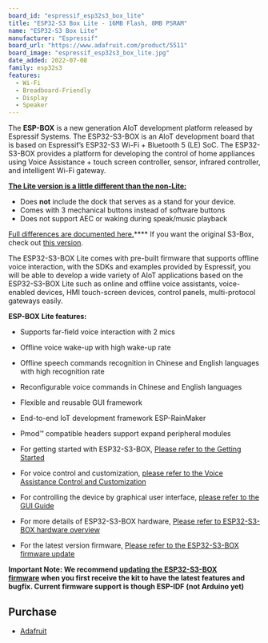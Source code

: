 ```yaml
---
board_id: "espressif_esp32s3_box_lite"
title: "ESP32-S3 Box Lite - 16MB Flash, 8MB PSRAM"
name: "ESP32-S3 Box Lite"
manufacturer: "Espressif"
board_url: "https://www.adafruit.com/product/5511"
board_image: "espressif_esp32s3_box_lite.jpg"
date_added: 2022-07-08
family: esp32s3
features:
  - Wi-Fi
  - Breadboard-Friendly
  - Display
  - Speaker
---
```


The **ESP-BOX** is a new generation AIoT development platform released by Espressif Systems. The ESP32-S3-BOX is an AIoT development board that is based on Espressif’s ESP32-S3 Wi-Fi + Bluetooth 5 (LE) SoC. The ESP32-S3-BOX provides a platform for developing the control of home appliances using Voice Assistance + touch screen controller, sensor, infrared controller, and intelligent Wi-Fi gateway.

**[The Lite version is a little different than the non-Lite:](https://www.espressif.com/en/news/ESP32-S3-BOX_video)**

- Does **not** include the dock that serves as a stand for your device.
- Comes with 3 mechanical buttons instead of software buttons
- Does not support AEC or waking during speak/music playback

[Full differences are documented here.](https://www.espressif.com/en/news/ESP32-S3-BOX_video)**** If you want the original S3-Box, check out [this version](http://www.adafruit.com/product/5290).

The ESP32-S3-BOX Lite comes with pre-built firmware that supports offline voice interaction, with the SDKs and examples provided by Espressif, you will be able to develop a wide variety of AIoT applications based on the ESP32-S3-BOX Lite such as online and offline voice assistants, voice-enabled devices, HMI touch-screen devices, control panels, multi-protocol gateways easily.

**ESP-BOX Lite features:**

- Supports far-field voice interaction with 2 mics
- Offline voice wake-up with high wake-up rate
- Offline speech commands recognition in Chinese and English languages with high recognition rate
- Reconfigurable voice commands in Chinese and English languages
- Flexible and reusable GUI framework
- End-to-end IoT development framework ESP-RainMaker
- Pmod™ compatible headers support expand peripheral modules

- For getting started with ESP32-S3-BOX, [Please refer to the Getting Started](https://github.com/espressif/esp-box/blob/master/docs/getting_started.md)
- For voice control and customization, [please refer to the Voice Assistance Control and Customization](https://github.com/espressif/esp-box/blob/master/docs/getting_started.md#voice-assistance-control-and-customization)
- For controlling the device by graphical user interface, [please refer to the GUI Guide](https://github.com/espressif/esp-box/blob/master/docs/getting_started.md#esp32-s3-box-graphical-user-interface)
- For more details of ESP32-S3-BOX hardware, [Please refer to ESP32-S3-BOX hardware overview](https://github.com/espressif/esp-box/blob/master/docs/hardware_overview.md)
- For the latest version firmware, [Please refer to the ESP32-S3-BOX firmware update](https://github.com/espressif/esp-box/blob/master/docs/firmware_update.md)

**Important Note: We recommend [updating the ESP32-S3-BOX firmware](https://github.com/espressif/esp-box/blob/master/docs/firmware_update.md) when you first receive the kit to have the latest features and bugfix. Current firmware support is though ESP-IDF (not Arduino yet)**

## Purchase

* [Adafruit](https://www.adafruit.com/product/5511)

